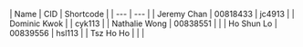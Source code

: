 | Name | CID | Shortcode |
| --- | --- |
| Jeremy Chan | 00818433 | jc4913 |
| Dominic Kwok | | cyk113 |
| Nathalie Wong | 00838551 | |
| Ho Shun Lo | 00839556 | hsl113 |
| Tsz Ho Ho | | |

